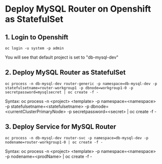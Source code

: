 # Deploy MySQL Router on Openshift as StatefulSet
## 1. Login to Openshift
```
oc login -u system -p admin
```
You will see that default project is set to "db-mysql-dev"
## 2. Deploy MySQL Router as StatefulSet
```
oc process -n db-mysql-dev router-generic -p namespace=db-mysql-dev -p statefulsetname=router-workgroup1 -p dbnode=workgroup1-0 -p secretpassword=mysqlsecret | oc create -f -
```
Syntax: oc process -n \<project> \<template> -p namespace=\<namespace> -p statefulsetname=\<statefulsetname> -p dbnode=\<currentClusterPrimaryNode> -p secretpassword=\<secret> | oc create -f -
## 3. Deploy Service for MySQL Router
```
oc process -n db-mysql-dev router-svc -p namespace=db-mysql-dev -p nodename=router-workgroup1-0 | oc create -f -
```
Syntax: oc process -n \<project> \<template> -p namespace=\<namespace> -p nodename=\<prodName> | oc create -f -

